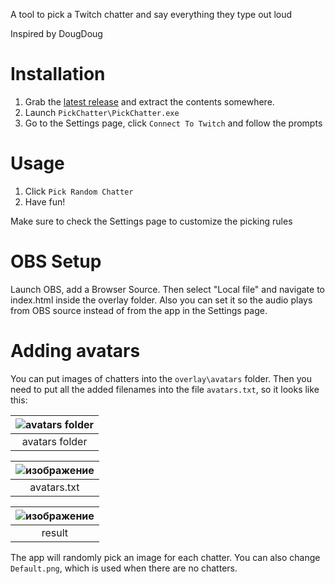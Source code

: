 A tool to pick a Twitch chatter and say everything they type out loud

Inspired by DougDoug

# Installation
1. Grab the [latest release](https://github.com/Regynate/PickChatter/releases/latest/download/PickChatter.exe) and extract the contents somewhere. 
2. Launch `PickChatter\PickChatter.exe`
3. Go to the Settings page, click `Connect To Twitch` and follow the prompts

# Usage
1. Click `Pick Random Chatter`
2. Have fun!

Make sure to check the Settings page to customize the picking rules

# OBS Setup
Launch OBS, add a Browser Source. Then select "Local file" and navigate to index.html inside the overlay folder. 
Also you can set it so the audio plays from OBS source instead of from the app in the Settings page.

# Adding avatars
You can put images of chatters into the `overlay\avatars` folder. Then you need to put all the added filenames into the file `avatars.txt`, so it looks like this:

| ![avatars folder](https://github.com/Regynate/PickChatter/assets/64607261/8e8855ec-72b2-4421-9601-f27113355981) |
|:--:| 
| avatars folder |

| ![изображение](https://github.com/Regynate/PickChatter/assets/64607261/fddf62b8-72f2-448d-b2b5-3aa462099718) |
|:--:| 
| avatars.txt |

| ![изображение](https://github.com/Regynate/PickChatter/assets/64607261/1021c6f1-da1e-4638-9e30-ba612cbc71d0) |
|:--:| 
| result |

The app will randomly pick an image for each chatter. You can also change `Default.png`, which is used when there are no chatters.
